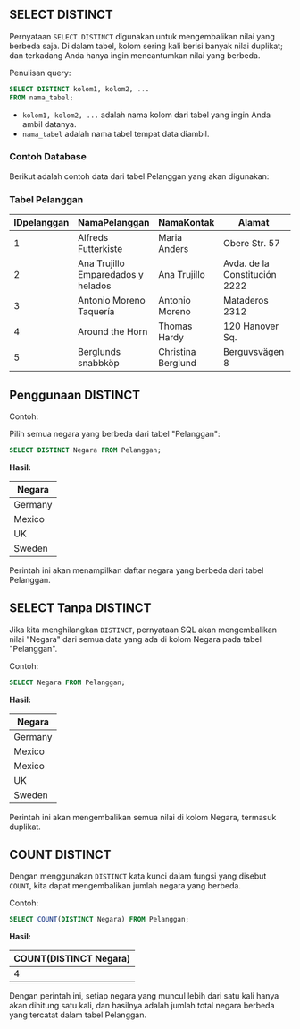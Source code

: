 ## SELECT DISTINCT

Pernyataan `SELECT DISTINCT` digunakan untuk mengembalikan nilai yang berbeda saja. Di dalam tabel, kolom sering kali berisi banyak nilai duplikat; dan terkadang Anda hanya ingin mencantumkan nilai yang berbeda.

Penulisan query:
```sql
SELECT DISTINCT kolom1, kolom2, ...
FROM nama_tabel;
```
- `kolom1, kolom2, ...` adalah nama kolom dari tabel yang ingin Anda ambil datanya.
- `nama_tabel` adalah nama tabel tempat data diambil.

### Contoh Database

Berikut adalah contoh data dari tabel Pelanggan yang akan digunakan:

### Tabel Pelanggan

| IDpelanggan | NamaPelanggan                                | NamaKontak   | Alamat                 | Kota         | KodePos | Negara |
|-------------|----------------------------------------------|--------------|------------------------|--------------|----------|--------|
| 1           | Alfreds Futterkiste                         | Maria Anders | Obere Str. 57          | Berlin       | 12209    | Germany|
| 2           | Ana Trujillo Emparedados y helados           | Ana Trujillo | Avda. de la Constitución 2222 | México D.F. | 05021    | Mexico |
| 3           | Antonio Moreno Taquería                      | Antonio Moreno | Mataderos 2312        | México D.F.  | 05023    | Mexico |
| 4           | Around the Horn                             | Thomas Hardy | 120 Hanover Sq.        | London       | WA1 1DP  | UK     |
| 5           | Berglunds snabbköp                           | Christina Berglund | Berguvsvägen 8     | Luleå        | S-958 22 | Sweden |

Penggunaan DISTINCT
---
Contoh:

Pilih semua negara yang berbeda dari tabel "Pelanggan":
```sql
SELECT DISTINCT Negara FROM Pelanggan;
```

**Hasil:**

| Negara  |
|---------|
| Germany |
| Mexico  |
| UK      |
| Sweden  |

Perintah ini akan menampilkan daftar negara yang berbeda dari tabel Pelanggan.

SELECT Tanpa DISTINCT
---
Jika kita menghilangkan `DISTINCT`, pernyataan SQL akan mengembalikan nilai "Negara" dari semua data yang ada di kolom Negara pada tabel "Pelanggan".

Contoh:
```sql
SELECT Negara FROM Pelanggan;
```

**Hasil:**

| Negara  |
|---------|
| Germany |
| Mexico  |
| Mexico  |
| UK      |
| Sweden  |

Perintah ini akan mengembalikan semua nilai di kolom Negara, termasuk duplikat.

COUNT DISTINCT
---
Dengan menggunakan `DISTINCT` kata kunci dalam fungsi yang disebut `COUNT`, kita dapat mengembalikan jumlah negara yang berbeda.

Contoh:
```sql
SELECT COUNT(DISTINCT Negara) FROM Pelanggan;
```

**Hasil:**

| COUNT(DISTINCT Negara) |
|------------------------|
| 4                      |

Dengan perintah ini, setiap negara yang muncul lebih dari satu kali hanya akan dihitung satu kali, dan hasilnya adalah jumlah total negara berbeda yang tercatat dalam tabel Pelanggan.
